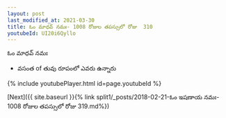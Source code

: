 ```yaml
---
layout: post
last_modified_at: 2021-03-30
title: ఓం మాధవ్ నమః- 1008 రోజుల తపస్సులో రోజు  310
youtubeId: UI20i6Qyllo
---
```

 
 
 ఓం మాధవ్ నమః  
 
 -  వసంత of తువు రూపంలో ఎవరు ఉన్నారు 
 
  
 
  
 
 
 
 
 
 


{% include youtubePlayer.html id=page.youtubeId %}
 
[Next]({{ site.baseurl }}{% link  split1/_posts/2018-02-21-ఓం ఇషణాయ నమః- 1008 రోజుల తపస్సులో రోజు  319.md%})
 
